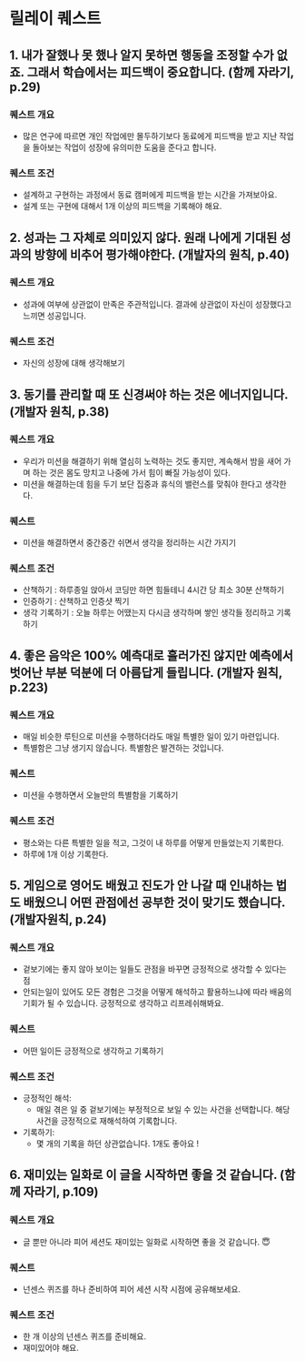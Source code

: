 # 릴레이 퀘스트

## 1. 내가 잘했나 못 했나 알지 못하면 행동을 조정할 수가 없죠. 그래서 학습에서는 피드백이 중요합니다. (함께 자라기, p.29)

### 퀘스트 개요

- 많은 연구에 따르면 개인 작업에만 몰두하기보다 동료에게 피드백을 받고 지난 작업을 돌아보는 작업이 성장에 유의미한 도움을 준다고 합니다.

### 퀘스트 조건

- 설계하고 구현하는 과정에서 동료 캠퍼에게 피드백을 받는 시간을 가져보아요.
- 설계 또는 구현에 대해서 1개 이상의 피드백을 기록해야 해요.

## 2. 성과는 그 자체로 의미있지 않다. 원래 나에게 기대된 성과의 방향에 비추어 평가해야한다. (개발자의 원칙, p.40)

### 퀘스트 개요

- 성과에 여부에 상관없이 만족은 주관적입니다. 결과에 상관없이 자신이 성장했다고 느끼면 성공입니다.

### 퀘스트 조건

- 자신의 성장에 대해 생각해보기

## 3. 동기를 관리할 때 또 신경써야 하는 것은 에너지입니다. (개발자 원칙, p.38)

### 퀘스트 개요

- 우리가 미션을 해결하기 위해 열심히 노력하는 것도 좋지만, 계속해서 밤을 새어 가며 하는 것은 몸도 망치고 나중에 가서 힘이 빠질 가능성이 있다.
- 미션을 해결하는데 힘을 두기 보단 집중과 휴식의 밸런스를 맞춰야 한다고 생각한다.

### 퀘스트

- 미션을 해결하면서 중간중간 쉬면서 생각을 정리하는 시간 가지기

### 퀘스트 조건

- 산책하기 : 하루종일 앉아서 코딩만 하면 힘들테니 4시간 당 최소 30분 산책하기
- 인증하기 : 산책하고 인증샷 찍기
- 생각 기록하기 : 오늘 하루는 어땠는지 다시금 생각하며 쌓인 생각들 정리하고 기록하기

## 4. 좋은 음악은 100% 예측대로 흘러가진 않지만 예측에서 벗어난 부분 덕분에 더 아름답게 들립니다. (개발자 원칙, p.223)

### 퀘스트 개요

- 매일 비슷한 루틴으로 미션을 수행하더라도 매일 특별한 일이 있기 마련입니다.
- 특별함은 그냥 생기지 않습니다. 특별함은 발견하는 것입니다.

### 퀘스트

- 미션을 수행하면서 오늘만의 특별함을 기록하기

### 퀘스트 조건

- 평소와는 다른 특별한 일을 적고, 그것이 내 하루를 어떻게 만들었는지 기록한다.
- 하루에 1개 이상 기록한다.

## 5. 게임으로 영어도 배웠고 진도가 안 나갈 때 인내하는 법도 배웠으니 어떤 관점에선 공부한 것이 맞기도 했습니다. (개발자원칙, p.24)

### 퀘스트 개요

- 겉보기에는 좋지 않아 보이는 일들도 관점을 바꾸면 긍정적으로 생각할 수 있다는 점
- 안되는일이 있어도 모든 경험은 그것을 어떻게 해석하고 활용하느냐에 따라 배움의 기회가 될 수 있습니다. 긍정적으로 생각하고 리프레쉬해봐요.

### 퀘스트

- 어떤 일이든 긍정적으로 생각하고 기록하기

### 퀘스트 조건

- 긍정적인 해석:
  - 매일 겪은 일 중 겉보기에는 부정적으로 보일 수 있는 사건을 선택합니다.
    해당 사건을 긍정적으로 재해석하여 기록합니다.
- 기록하기:
  - 몇 개의 기록을 하던 상관없습니다. 1개도 좋아요 !

## 6. 재미있는 일화로 이 글을 시작하면 좋을 것 같습니다. (함께 자라기, p.109)

### 퀘스트 개요

- 글 뿐만 아니라 피어 세션도 재미있는 일화로 시작하면 좋을 것 같습니다. 😇

### 퀘스트

- 넌센스 퀴즈를 하나 준비하여 피어 세션 시작 시점에 공유해보세요.

### 퀘스트 조건

- 한 개 이상의 넌센스 퀴즈를 준비해요.
- 재미있어야 해요.
